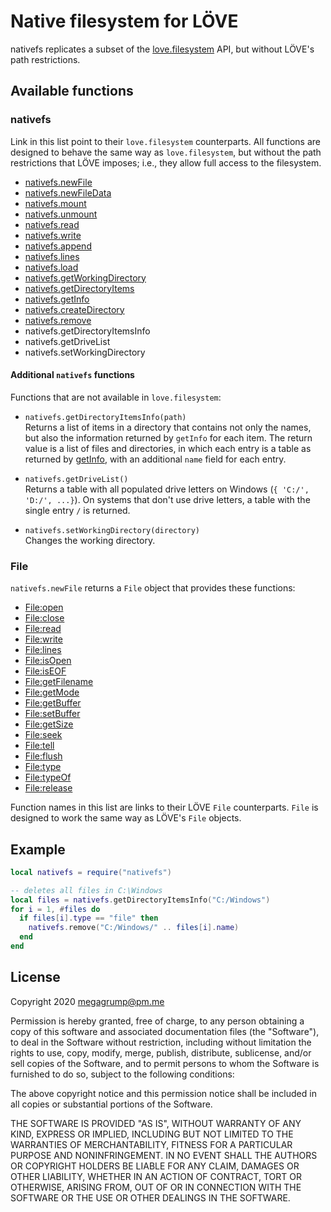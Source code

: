 # Native filesystem for LÖVE

nativefs replicates a subset of the [love.filesystem](https://love2d.org/wiki/love.filesystem) API, but without LÖVE's path restrictions. 

## Available functions

### nativefs

Link in this list point to their `love.filesystem` counterparts. All functions are designed to behave the same way as `love.filesystem`, but without the path restrictions that LÖVE imposes; i.e., they allow full access to the filesystem.

* [nativefs.newFile](https://love2d.org/wiki/love.filesystem.newFile)
* [nativefs.newFileData](https://love2d.org/wiki/love.filesystem.newFileData)
* [nativefs.mount](https://love2d.org/wiki/love.filesystem.mount)
* [nativefs.unmount](https://love2d.org/wiki/love.filesystem.unmount)
* [nativefs.read](https://love2d.org/wiki/love.filesystem.read)
* [nativefs.write](https://love2d.org/wiki/love.filesystem.write)
* [nativefs.append](https://love2d.org/wiki/love.filesystem.append)
* [nativefs.lines](https://love2d.org/wiki/love.filesystem.lines)
* [nativefs.load](https://love2d.org/wiki/love.filesystem.load)
* [nativefs.getWorkingDirectory](https://love2d.org/wiki/love.filesystem.getWorkingDirectory)
* [nativefs.getDirectoryItems](https://love2d.org/wiki/love.filesystem.getDirectoryItems)
* [nativefs.getInfo](https://love2d.org/wiki/love.filesystem.getInfo)
* [nativefs.createDirectory](https://love2d.org/wiki/love.filesystem.createDirectory)
* [nativefs.remove](https://love2d.org/wiki/love.filesystem.remove)
* nativefs.getDirectoryItemsInfo
* nativefs.getDriveList
* nativefs.setWorkingDirectory

#### Additional `nativefs` functions

Functions that are not available in `love.filesystem`:

* `nativefs.getDirectoryItemsInfo(path)`  
Returns a list of items in a directory that contains not only the names, but also the information returned by `getInfo` for each item. The return value is a list of files and directories, in which each entry is a table as returned by [getInfo](https://love2d.org/wiki/love.filesystem.getInfo), with an additional `name` field for each entry.

* `nativefs.getDriveList()`  
Returns a table with all populated drive letters on Windows (`{ 'C:/', 'D:/', ...}`). On systems that don't use drive letters, a table with the single entry `/` is returned.

* `nativefs.setWorkingDirectory(directory)`  
Changes the working directory.

### File

`nativefs.newFile` returns a `File` object that provides these functions:

* [File:open](https://love2d.org/wiki/\(File\):open)
* [File:close](https://love2d.org/wiki/\(File\):close)
* [File:read](https://love2d.org/wiki/\(File\):read)
* [File:write](https://love2d.org/wiki/\(File\):write)
* [File:lines](https://love2d.org/wiki/\(File\):lines)
* [File:isOpen](https://love2d.org/wiki/\(File\):isOpen)
* [File:isEOF](https://love2d.org/wiki/\(File\):isEOF)
* [File:getFilename](https://love2d.org/wiki/\(File\):getFilename)
* [File:getMode](https://love2d.org/wiki/\(File\):getMode)
* [File:getBuffer](https://love2d.org/wiki/\(File\):getBuffer)
* [File:setBuffer](https://love2d.org/wiki/\(File\):setBuffer)
* [File:getSize](https://love2d.org/wiki/\(File\):getSize)
* [File:seek](https://love2d.org/wiki/\(File\):seek)
* [File:tell](https://love2d.org/wiki/\(File\):tell)
* [File:flush](https://love2d.org/wiki/\(File\):flush)
* [File:type](https://love2d.org/wiki/Object:type)
* [File:typeOf](https://love2d.org/wiki/Object:typeOf)
* [File:release](https://love2d.org/wiki/Object:release)

Function names in this list are links to their LÖVE `File` counterparts. `File` is designed to work the same way as LÖVE's `File` objects.

## Example

```lua
local nativefs = require("nativefs")

-- deletes all files in C:\Windows
local files = nativefs.getDirectoryItemsInfo("C:/Windows")
for i = 1, #files do
  if files[i].type == "file" then
    nativefs.remove("C:/Windows/" .. files[i].name)
  end
end
```
## License
Copyright 2020 megagrump@pm.me

Permission is hereby granted, free of charge, to any person obtaining a copy of this software and associated documentation files (the "Software"), to deal in the Software without restriction, including without limitation the rights to use, copy, modify, merge, publish, distribute, sublicense, and/or sell copies of the Software, and to permit persons to whom the Software is furnished to do so, subject to the following conditions:

The above copyright notice and this permission notice shall be included in all copies or substantial portions of the Software.

THE SOFTWARE IS PROVIDED "AS IS", WITHOUT WARRANTY OF ANY KIND, EXPRESS OR IMPLIED, INCLUDING BUT NOT LIMITED TO THE WARRANTIES OF MERCHANTABILITY, FITNESS FOR A PARTICULAR PURPOSE AND NONINFRINGEMENT. IN NO EVENT SHALL THE AUTHORS OR COPYRIGHT HOLDERS BE LIABLE FOR ANY CLAIM, DAMAGES OR OTHER LIABILITY, WHETHER IN AN ACTION OF CONTRACT, TORT OR OTHERWISE, ARISING FROM, OUT OF OR IN CONNECTION WITH THE SOFTWARE OR THE USE OR OTHER DEALINGS IN THE SOFTWARE.
